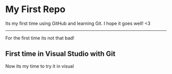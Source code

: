 # My First Repo

Its my first time using GitHub and learning Git. I hope it goes well! <3

---

For the first time its not that bad!

## First time in Visual Studio with Git

Now its my time to try it in visual